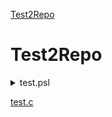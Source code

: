 [Test2Repo](#Test2Repo)

# Test2Repo <a name="Test2Repo"></a>
<details><summary>test.psl</summary>
```c
test.c
```
</details>

[test.c](./test.c "Необязательная подсказка")
